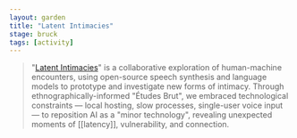 ```yaml
---  
layout: garden
title: "Latent Intimacies"
stage: bruck
tags: [activity]
---
```


> "[Latent Intimacies](https://github.com/modern-online/latent_intimacies)" is a collaborative exploration of human-machine encounters, using open-source speech synthesis and language models to prototype and investigate new forms of intimacy. Through ethnographically-informed "Études Brut", we embraced technological constraints — local hosting, slow processes, single-user voice input — to reposition AI as a "minor technology", revealing unexpected moments of [[latency]], vulnerability, and connection.